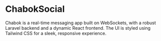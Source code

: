 # ChabokSocial
Chabok is a real-time messaging app built on WebSockets, with a robust Laravel backend and a dynamic React frontend. The UI is styled using Tailwind CSS for a sleek, responsive experience.
